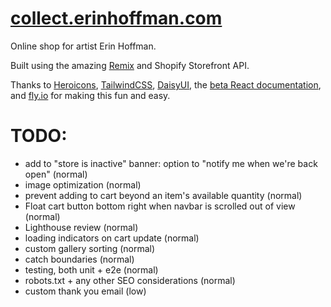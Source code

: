 # [collect.erinhoffman.com](https://collect.erinhoffman.com)

Online shop for artist Erin Hoffman.

Built using the amazing [Remix](https://remix.run) and Shopify Storefront API.

Thanks to [Heroicons](https://heroicons.com/), [TailwindCSS](https://tailwindcss.com/), [DaisyUI](daisyui.com/), the [beta React documentation](https://beta.reactjs.org/), and [fly.io](https://fly.io) for making this fun and easy.

# TODO:
- add to "store is inactive" banner: option to "notify me when we're back open" (normal)
- image optimization (normal)
- prevent adding to cart beyond an item's available quantity (normal)
- Float cart button bottom right when navbar is scrolled out of view (normal)
- Lighthouse review (normal)
- loading indicators on cart update (normal)
- custom gallery sorting (normal)
- catch boundaries (normal)
- testing, both unit + e2e (normal)
- robots.txt + any other SEO considerations (normal)
- custom thank you email (low)
